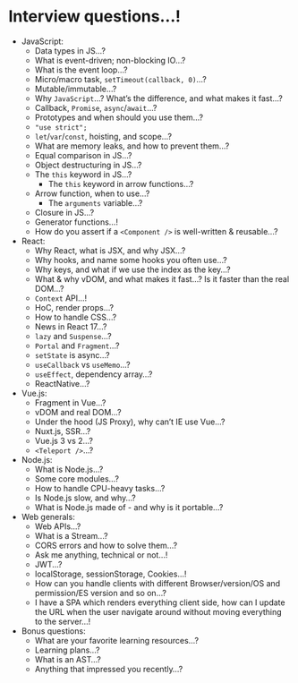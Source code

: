 # Interview questions…!

- JavaScript:
    - Data types in JS…?
    - What is event-driven; non-blocking IO…?
    - What is the event loop…?
    - Micro/macro task, `setTimeout(callback, 0)`…?
    - Mutable/immutable…?
    - Why `JavaScript`…?
    What’s the difference, and what makes it fast…?
    - Callback, `Promise`, `async`/`await`…?
    - Prototypes and when should you use them…?
    - `"use strict";`
    - `let`/`var`/`const`, hoisting, and scope…?
    - What are memory leaks, and how to prevent them…?
    - Equal comparison in JS…?
    - Object destructuring in JS…?
    - The `this` keyword in JS…?
        - The `this` keyword in arrow functions…?
    - Arrow function, when to use…?
        - The `arguments` variable…?
    - Closure in JS…?
    - Generator functions…!
    - How do you assert if a `<Component />` is well-written & reusable…?
- React:
    - Why React, what is JSX, and why JSX…?
    - Why hooks, and name some hooks you often use…?
    - Why keys, and what if we use the index as the key…?
    - What & why vDOM, and what makes it fast…?
    Is it faster than the real DOM…?
    - `Context` API…!
    - HoC, render props…?
    - How to handle CSS…?
    - News in React 17…?
    - `lazy` and `Suspense`…?
    - `Portal` and `Fragment`…?
    - `setState` is async…?
    - `useCallback` vs `useMemo`…?
    - `useEffect`, dependency array…?
    - ReactNative…?
- Vue.js:
    - Fragment in Vue…?
    - vDOM and real DOM…?
    - Under the hood (JS Proxy), why can’t IE use Vue…?
    - Nuxt.js, SSR…?
    - Vue.js 3 vs 2…?
    - `<Teleport />`...?
- Node.js:
    - What is Node.js…?
    - Some core modules…?
    - How to handle CPU-heavy tasks…?
    - Is Node.js slow, and why…?
    - What is Node.js made of - and why is it portable…?
- Web generals:
    - Web APIs…?
    - What is a Stream...?
    - CORS errors and how to solve them…?
    - Ask me anything, technical or not...!
    - JWT...?
    - localStorage, sessionStorage, Cookies...!
    - How can you handle clients with different Browser/version/OS and permission/ES version and so on...?
    - I have a SPA which renders everything client side, how can I update the URL when the user navigate around without moving everything to the server...!
- Bonus questions:
    - What are your favorite learning resources…?
    - Learning plans…?
    - What is an AST…?
    - Anything that impressed you recently…?